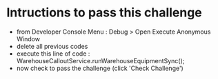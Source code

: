 # Intructions to pass this challenge
* from Developer Console Menu : Debug > Open Execute Anonymous Window
* delete all previous codes
* execute this line of code : WarehouseCalloutService.runWarehouseEquipmentSync();
* now check to pass the challenge (click 'Check Challenge')
